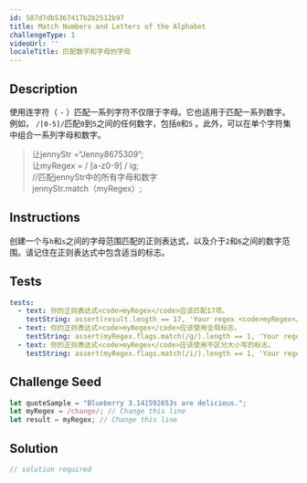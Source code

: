 ```yaml
---
id: 587d7db5367417b2b2512b97
title: Match Numbers and Letters of the Alphabet
challengeType: 1
videoUrl: ''
localeTitle: 匹配数字和字母的字母
---
```


## Description
<section id="description">使用连字符（ <code>-</code> ）匹配一系列字符不仅限于字母。它也适用于匹配一系列数字。例如， <code>/[0-5]/</code>匹配<code>0</code>到<code>5</code>之间的任何数字，包括<code>0</code>和<code>5</code> 。此外，可以在单个字符集中组合一系列字母和数字。 <blockquote>让jennyStr =“Jenny8675309”; <br>让myRegex = / [a-z0-9] / ig; <br> //匹配jennyStr中的所有字母和数字<br> jennyStr.match（myRegex）; </blockquote></section>

## Instructions
<section id="instructions">创建一个与<code>h</code>和<code>s</code>之间的字母范围匹配的正则表达式，以及介于<code>2</code>和<code>6</code>之间的数字范围。请记住在正则表达式中包含适当的标志。 </section>

## Tests
<section id='tests'>

```yml
tests:
  - text: 你的正则表达式<code>myRegex</code>应该匹配17项。
    testString: assert(result.length == 17, 'Your regex <code>myRegex</code> should match 17 items.');
  - text: 你的正则表达式<code>myRegex</code>应该使用全局标志。
    testString: assert(myRegex.flags.match(/g/).length == 1, 'Your regex <code>myRegex</code> should use the global flag.');
  - text: 你的正则表达式<code>myRegex</code>应该使用不区分大小写的标志。
    testString: assert(myRegex.flags.match(/i/).length == 1, 'Your regex <code>myRegex</code> should use the case insensitive flag.');

```

</section>

## Challenge Seed
<section id='challengeSeed'>

<div id='js-seed'>

```js
let quoteSample = "Blueberry 3.141592653s are delicious.";
let myRegex = /change/; // Change this line
let result = myRegex; // Change this line

```

</div>



</section>

## Solution
<section id='solution'>

```js
// solution required
```
</section>
